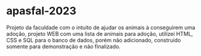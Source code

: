 # apasfal-2023
Projeto da faculdade com o intuito de ajudar os animais à conseguirem uma adoção, projeto WEB com uma lista de animais para adoção,
utilizei HTML, CSS e SQL para o banco de dados, porém não adicionado, construido somente para demonstração e não finalizado.
